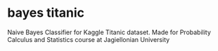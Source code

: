 # bayes titanic
Naive Bayes Classifier for Kaggle Titanic dataset.
Made for Probability Calculus and Statistics course at Jagiellonian University